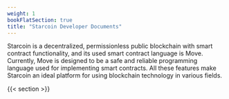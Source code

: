 ```yaml
---
weight: 1
bookFlatSection: true
title: "Starcoin Developer Documents"
---
```


Starcoin is a decentralized, permissionless public blockchain with smart contract functionality, and its used smart contract language is Move. Currently, Move is designed to be a safe and reliable programming language used for implementing smart contracts. All these features make Starcoin an ideal platform for using blockchain technology in various fields.

{{< section >}}